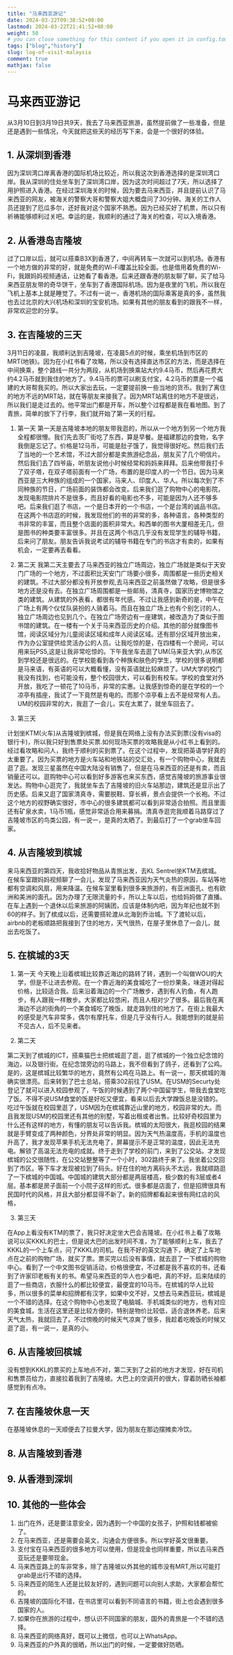 ```yaml
---
title: "马来西亚游记"
date: 2024-03-22T09:38:52+08:00
lastmod: 2024-03-22T21:41:52+08:00
weight: 50
# you can close something for this content if you open it in config.toml.
tags: ["blog","history"]
slug: log-of-visit-malaysia
comment: true
mathjax: false
---
```



# 马来西亚游记

从3月10日到3月19日共9天，我去了马来西亚旅游，虽然提前做了一些准备，但是还是遇到一些情况，今天就把这些天的经历写下来，会是一个很好的体验。

## 1. 从深圳到香港
因为深圳湾口岸离香港的国际机场比较近，所以我这次到香港选择的是深圳湾口岸。我从深圳的住处坐车到了深圳湾口岸，因为这次时间超过了7天，所以选择了用护照进入香港。在经过深圳海关的时候，因为要去马来西亚，并且提前认识了马来西亚的网友，被海关的警察大哥和警察大姐大概盘问了30分钟。海关的工作人员还提到了厄瓜多尔，还好我对这个国家不熟悉。因为已经买好了机票，所以只有祈祷能够顺利过关吧。幸运的是，我顺利的通过了海关的检查，可以入境香港。

## 2. 从香港岛吉隆坡

过了口岸以后，就可以搭乘B3X到香港了，中间再转车一次就可以到机场。香港有一个地方做的非常的好，就是免费的Wi-Fi覆盖比较全面。也是借用着免费的Wi-Fi，我跟妈妈视频通话，让她看了看香港。后来还跟香港的朋友聊了聊，买了给马来西亚朋友带的奇华饼干，坐车到了香港国际机场。因为是夜里的飞机，所以我在飞机上基本上就是睡觉了。不过有一说一，香港机场的国际乘客是真的多，虽然我也去过北京的大兴机场和深圳的宝安机场。如果有其他的朋友看到的跟我不一样，非常欢迎您的分享。

## 3. 在吉隆坡的三天
3月11日的凌晨，我顺利达到吉隆坡，在凌晨5点的时候，乘坐机场到市区的MRT(地铁)。因为在小红书看了攻略，所以没有选择直达市区的方法，而是选择在中间换乘，整个路线一共分为两段，从机场到换乘站大约9.4马币，然后再花费大约4.2马币就到我住的地方了。9.4马币的票可以刷支付宝，4.2马币的票是一个福建的大哥帮我买的。所以大家出去玩，一定要提前换一些当地的货币。我到了离住的地方不远的MRT站，就在等朋友来接我了。因为MRT站离住的地方不是很远，所以我们是走过去的。他平常出门都是开车，所以整个过程都是我在看地图。到了青旅，简单的放下了行李，我们就开始了第一天的行程。

1. 第一天
第一天是吉隆坡本地的朋友带我逛的，所以从一个地方到另一个地方我全程都很懵。我们先去茨厂街吃了东西，算是早餐。是福建那边的食物，名字我倒是忘记了。价格是12马币，可能是肚子饿了，我觉得很好吃。然后我们去了当地的一个艺术馆，不过大部分都是卖旅游纪念品，朋友买了几个明信片。然后我们去了四爷庙，听朋友说他小时候经常和妈妈来拜拜。后来他带我打卡了双子塔，在双子塔前面有一个广场，布置的是印度人的一个节日。因为马来西亚是三大种族的组成的一个国家，马来人、印度人、华人。所以每次到了不同种族的节日，广场前面的装饰都会改变。后来我们逛了购物中心的电影院，发现电影院排片不是很多，而且好看的电影也不多，可能是因为人还不够多吧。后来我们逛了书店，一个是日本开的一个书店，一个是台湾的诚品书店。在这两个书店逛的时候，我发现他们的书的非常的多，各种语言，各种类型的书非常的丰富，而且整个店面的面积非常大。和西单的图书大厦相差无几，但是图书的种类要丰富很多。并且在这两个书店几乎没有发现学生的辅导书籍，后来问了朋友。朋友告诉我说考试的辅导书籍在专门的书店才有卖的，如果有机会，一定要再去看看。

2. 第二天
我第二天主要去了马来西亚的独立广场周边，独立广场就是类似于天安门广场的一个地方，不过面积比天安门广场要小很多，周围都是一些历史相关的建筑。不过大部分都没有开放参观,去马来西亚之前虽然做了攻略，但是很多地方还是没有去。在独立广场周围都是一些邮局，清真寺，国家历史博物馆之类的建筑。从建筑的外表看，都很有年代感。不过让我感到新奇的是，中午在广场上有两个仪仗队装扮的人骑着马。而且在独立广场上也有个别乞讨的人，独立广场周边也见到几个。在独立广场旁边有一座建筑，被改造为了类似于图书馆的建筑。在一楼有一个关于马来西亚历史的介绍。其他的部分就像图书馆，阅读区域分为儿童阅读区域和成年人阅读区域。还有部分区域开放出来，作为办公室提供给灵活办公的人员。让我吃惊的是，在四楼有一个房间，可以用来玩PS5,这是让我非常吃惊的。下午我坐车去逛了UM(马来亚大学),从市区到学校还是很远的。在学校能看到各个种族和肤色的学生，学校的很多说明都是马来语，有英语的可以大概看懂，没有英语就比较麻烦了。UM大学的校门我没有找到，也可能没有，整个校园很大，可以看到有校车。学校的食堂对外开放，我吃了一顿花了10马币，非常的实惠。让我感到惊奇的是在学校的一个凉亭有插座，我试了一下竟然是有电的。而那个凉亭看上去不是经常有人去。UM的校园非常的大，我逛了一会儿，实在太累了，就坐车回去了。

3. 第三天

计划坐KTM(火车)从吉隆坡到槟城，但是我在网络上没有办法买到票(没有visa的银行卡)，所以我只好到售票处买票.如何现场买票的攻略我是从小红书上看到的。经过看攻略和问人，我终于顺利的买到票了。在这个过程中，发现把英语学好真的太重要了。因为买票的地方是火车站和地铁站的交汇处，有一个购物中心，我就去逛了逛。发现三星虽然在中国大陆没有销售了，但是在马来西亚的还是有卖，而且销量还可以。逛购物中心可以看到好多游客也来买东西，感觉吉隆坡的旅游事业很发达。购物中心逛完了，我就坐车去了吉隆坡的旧火车站那边，建筑还是显示出了历史感。后来又逛了国家清真寺，需要脱鞋、穿长裤，景点会提供一个长袍。不过这个地方的视野确实很好，市中心的很多建筑都可以看到非常适合拍照。而且里面还有矿泉水卖，1马币1瓶，感觉非常适合用来募捐。清真寺逛完我顺着马路穿过了吉隆坡市区的鸟类公园，有一说一，是真的太晒了。到最后打了一个grab坐车回家。

## 4. 从吉隆坡到槟城
来马来西亚的第四天，我收拾好物品从青旅出发，去KL Sentrel坐KTM去槟城。在候车室跟妈妈视频聊了一会儿，发现了马来西亚因为天气炎热的原因，车站等地都有空调和风扇，用来降温。在候车室里看到很多来旅游的，有亚洲面孔、也有欧洲和美洲的面孔。因为办理了无限流量的卡，所以上车以后，也给妈妈做了直播。在车上遇到一个退休以后来旅游的阿姨团，应该是体制内吧，因为年纪也就不到60的样子。到了槟成以后，还需要搭轮渡从北海到乔治城。下了渡轮以后，airbnb的老板顺路把我接到了住的地方，天气很热，在屋子里休息了一会儿，就出去吃饭了。

## 5. 在槟城的3天

1. 第一天
今天晚上沿着槟城比较靠近海边的路转了转，遇到一个叫做WOU的大学，但是不让进去参观。在一个靠近海的美食城吃了一份炒果条，味道对得起价格，比较适合我。后来沿着海边的一个广场散步，遇到有人钓鱼，有人跑步，有人跟我一样散步。大家都比较悠闲，而且人相对少了很多。最后我在离海边不远的街角的一个美食城吃了晚饭，就走路到住的地方了。在街上我最大的感受是汽车非常多，偶尔有摩托车，但是几乎没有行人。我能想到的就是前不见古人，后不见来者。

2. 第二天

第二天到了槟城的ICT，搭乘猫巴士把槟城逛了逛，逛了槟城的一个独立纪念馆的海边，以及银行街。在纪念馆旁边的马路上，我不但看到了鸽子，还看到了公鸡。是的，这是槟城比较繁华的地方，竟然有公鸡在马路上。有一说一，那天槟城的海确实很漂亮。后来转到了巴士总站，搭乘302前往了USM。在USM的Securty处登记了就可以进入校园参观了，午饭的时候遇到了两个中国留学生，带我去食堂吃了饭。不得不说USM食堂的饭是好吃又便宜，看来以后去大学蹭饭总是没错的。吃过午饭就在校园里逛了，USM因为在槟城靠近山里的地方，校园非常的大。而且我发现USM的校园里还有其他的别墅，写着出租或者出售。比较好奇校园里为什么还有这样的地方，有懂的朋友可以告诉我。槟城的太阳很大，我逛校园的结果就是手臂变成了两种颜色，分界处非常的明显。因为天气热温度高，手机的温度也升高了，我才发现苹果手机无法充电了，屏幕提示不是正常的温度，因此无法充电。解锁了高温无法充电的成就。终于走到了学校的前门，来到了公交站。才发现槟城的公交很随性，在公交站整整等了一个小时，302路终于来了。我坐着公交回到了市区。等下车才发现被拉到了码头。好在住的地方离码头不太远，我就顺路逛了一下槟城的中国城。中国城的建筑大部分都是两层楼高，极少数的有3层或者4层。基本都是房子面前一个小院子这样的形式。很多都是店面了，但是招牌很具有民国时代的风格，并且大部分都显得不新了。新的招牌都看起来很有网红店的风格，

3. 第三天

在App上看没有KTM的票了，我只好决定坐大巴会吉隆坡。在小红书上看了攻略说可以买KKKL的巴士，但是说大巴的出发时间不准，为了能够顺利上车，我去了KKKL的一个上车点，问了KKKL的司机。在我不好的英文沟通下，确定了上车地点在之前的购物广场，就买了票。票买完以后没有事情，就去逛了一下槟城的购物中心。看到了一个中文图书促销活动，价格很便宜，不过都是我不喜欢的书，还看到了许家印老板有关的书。希望马来西亚的华人也少看吧，真的不好。后来陆续的逛了一些商店，衣服什么的都比较便宜，最便宜的10马币。在槟城的华人比较多，所以很多的菜单和招牌都有汉字，如果中文不好，又想去马来西亚玩，槟城是一个不错的选择。在这个购物中心也发现了电脑城、手机城类似的地方，也有对应的美食城，生活在这里还是比较方便的，特别是物价比较低，适合退休养老。后来天气太热，我就回去了。不过傍晚的时候天气凉爽了很多，我趁着吃晚饭的时候又逛了逛，有一说一，是真的小。

## 6. 从吉隆坡回槟城

没有想到KKKL的票买的上车地点不对，第二天到了之前的地方才发现，好在司机和售票员给力，直接拉着我到了吉隆坡。大巴上的空调开的很大，穿着防晒长袖都感觉到有点冷。

## 7. 在吉隆坡休息一天
在基隆坡休息的一天顺便去了拉曼大学，因为朋友在那边摆摊卖冷饮。



## 8. 从吉隆坡到香港

## 9. 从香港到深圳

## 10. 其他的一些体会

1. 出门在外，还是要注意安全，因为遇到一个中国的女孩子，护照和钱都被偷了。
2. 在马来西亚，还是需要会英文，沟通会方便很多。所以学好英文很重要。
3. 支付宝在马来西亚的很多地方可以使用，但是现金也同样重要，所以去马来西亚玩还是要带现金。
4. 马来西亚路上的车非常多，除了吉隆坡以外其他的城市没有MRT,所以可能打grab是出行不错的选择。
5. 马来西亚的陌生人还是比较友好的，遇到问题可以向别人求助，大家都会帮忙的。
6. 吉隆坡的国际化不错，在书店里可以看到不同语言的书籍，街上也会遇到很多国家的人。
7. 如果你在旅游的过程中，想认识不同国家的朋友，国外的青旅是一个不错的选择。
8. 马来西亚的网络真好，既可以上微信，也可以上WhatsApp。
9. 马来西亚的户外真的很晒，所以出门的时候，一定要做好防晒。